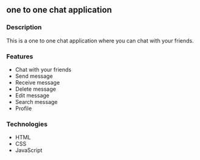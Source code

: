 ## one to one chat application

### Description

This is a one to one chat application where you can chat with your friends.

### Features

-   Chat with your friends
-   Send message
-   Receive message
-   Delete message
-   Edit message
-   Search message
-   Profile

### Technologies

-   HTML
-   CSS
-   JavaScript          